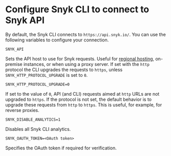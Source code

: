 # Configure Snyk CLI to connect to Snyk API

By default, the Snyk CLI connects to `https://api.snyk.io/`. You can use the following variables to configure your connection.

`SNYK_API`

Sets the API host to use for Snyk requests. Useful for [regional hosting](../../working-with-snyk/regional-hosting-and-data-residency.md#cli-and-ci-pipelines-urls), on-premise instances, or when using a proxy server. If set with the `http` protocol the CLI upgrades the requests to `https`, unless `SNYK_HTTP_PROTOCOL_UPGRADE` is set to `0`.

`SNYK_HTTP_PROTOCOL_UPGRADE=0`

If set to the value of `0`, API (and CLI) requests aimed at `http` URLs are not upgraded to `https`. If the protocol is not set, the default behavior is to upgrade these requests from `http` to `https`. This is useful, for example, for reverse proxies.

`SNYK_DISABLE_ANALYTICS=1`

Disables all Snyk CLI analytics.

`SNYK_OAUTH_TOKEN=<OAuth token>`

Specifies the OAuth token if required for verification.

